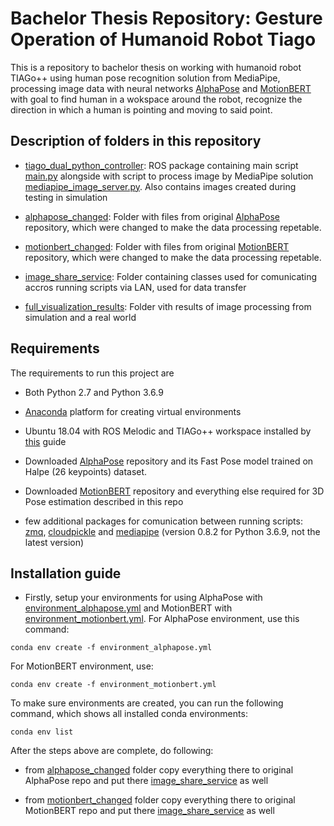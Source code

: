 
# Bachelor Thesis Repository: Gesture Operation of Humanoid Robot Tiago 

This is a repository to bachelor thesis on working with humanoid robot TIAGo++ using human pose recognition solution from MediaPipe, processing image data with neural networks [AlphaPose](https://github.com/MVIG-SJTU/AlphaPose) and [MotionBERT](https://github.com/Walter0807/MotionBERT) with goal to find human in a wokspace around the robot, recognize the direction in which a human is pointing and moving to said point.


## Description of folders in this repository

- [tiago_dual_python_controller](tiago_dual_python_controller): ROS package containing main script [main.py](tiago_dual_python_controller/scripts/main.py) alongside with script to process image by MediaPipe solution [mediapipe_image_server.py](tiago_dual_python_controller/scripts/mediapipe_image_server.py). Also contains images created during testing in simulation


- [alphapose_changed](alphapose_changed): Folder with files from original [AlphaPose](https://github.com/MVIG-SJTU/AlphaPose) repository, which were changed to make the data processing repetable.

- [motionbert_changed](motionbert_changed): Folder with files from original [MotionBERT](https://github.com/Walter0807/MotionBERT) repository, which were changed to make the data processing repetable.

- [image_share_service](alphapose_changed/scripts/image_share_service): Folder containing classes used for comunicating accros running scripts via LAN, used for data transfer
- [full_visualization_results](full_visualization_results): Folder vith results of image processing from simulation and a real world


## Requirements

The requirements to run this project are

- Both Python 2.7 and Python 3.6.9

- [Anaconda](https://www.anaconda.com/) platform for creating virtual environments

- Ubuntu 18.04 with ROS Melodic and TIAGo++ workspace installed by [this](http://wiki.ros.org/Robots/TIAGo%2B%2B/Tutorials/Installation/InstallUbuntuAndROS) guide

- Downloaded [AlphaPose](https://github.com/MVIG-SJTU/AlphaPose) repository and its Fast Pose model trained on Halpe (26 keypoints) dataset.

- Downloaded [MotionBERT](https://github.com/Walter0807/MotionBERT) repository and everything else required for 3D Pose estimation described in this repo

- few additional packages for comunication between running scripts: [zmq](https://pypi.org/project/zmq/), [cloudpickle](https://pypi.org/project/cloudpickle/) and [mediapipe](https://pypi.org/project/mediapipe/0.8.2/) (version 0.8.2 for Python 3.6.9, not the latest version)

## Installation guide

- Firstly, setup your environments for using AlphaPose with [environment_alphapose.yml](environment_alphapose.yml) and MotionBERT with [environment_motionbert.yml](environment_motionbert.yml). For AlphaPose environment, use this command:

```shell
conda env create -f environment_alphapose.yml
```
For MotionBERT environment, use:

```shell
conda env create -f environment_motionbert.yml
```
To make sure environments are created, you can run the following command, which shows all installed conda environments:

```shell
conda env list
```

After the steps above are complete, do following:

- from [alphapose_changed](alphapose_changed) folder copy everything there to original AlphaPose repo and put there [image_share_service](image_share_service) as well 

- from [motionbert_changed](motionbert_changed) folder copy everything there to original MotionBERT repo and put there [image_share_service](image_share_service) as well 
